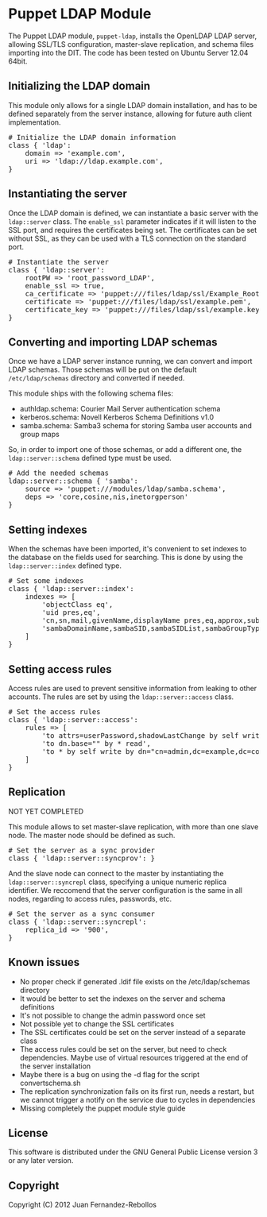Puppet LDAP Module
==================

The Puppet LDAP module, `puppet-ldap`, installs the OpenLDAP LDAP server, allowing
SSL/TLS configuration, master-slave replication, and schema files importing into
the DIT. The code has been tested on Ubuntu Server 12.04 64bit.

Initializing the LDAP domain
----------------------------

This module only allows for a single LDAP domain installation, and has to be defined
separately from the server instance, allowing for future auth client implementation.

<pre>
# Initialize the LDAP domain information
class { 'ldap':
	domain => 'example.com',
	uri => 'ldap://ldap.example.com',
}
</pre>


Instantiating the server
------------------------

Once the LDAP domain is defined, we can instantiate a basic server with the `ldap::server`
class. The `enable_ssl` parameter indicates if it will listen to the SSL port, and requires
the certificates being set. The certificates can be set without SSL, as they can be used
with a TLS connection on the standard port.

<pre>
# Instantiate the server
class { 'ldap::server':
	rootPW => 'root_password_LDAP',
	enable_ssl => true,
	ca_certificate => 'puppet:///files/ldap/ssl/Example_Root_CA.pem',
	certificate => 'puppet:///files/ldap/ssl/example.pem',
	certificate_key => 'puppet:///files/ldap/ssl/example.key.pem',
}
</pre>


Converting and importing LDAP schemas
-------------------------------------

Once we have a LDAP server instance running, we can convert and import LDAP schemas. Those
schemas will be put on the default `/etc/ldap/schemas` directory and converted if needed.

This module ships with the following schema files:

- authldap.schema: Courier Mail Server authentication schema
- kerberos.schema: Novell Kerberos Schema Definitions v1.0
- samba.schema: Samba3 schema for storing Samba user accounts and group maps

So, in order to import one of those schemas, or add a different one, the `ldap::server::schema`
defined type must be used.

<pre>
# Add the needed schemas
ldap::server::schema { 'samba':
	source => 'puppet:///modules/ldap/samba.schema',
	deps => 'core,cosine,nis,inetorgperson'
}
</pre>


Setting indexes
---------------

When the schemas have been imported, it's convenient to set indexes to the database on the fields
used for searching. This is done by using the `ldap::server::index` defined type.

<pre>
# Set some indexes
class { 'ldap::server::index':
	indexes => [
		'objectClass eq',
		'uid pres,eq',
		'cn,sn,mail,givenName,displayName pres,eq,approx,sub',
		'sambaDomainName,sambaSID,sambaSIDList,sambaGroupType eq',
	]
} 
</pre>


Setting access rules
--------------------

Access rules are used to prevent sensitive information from leaking to other accounts. The rules
are set by using the `ldap::server::access` class.

<pre>
# Set the access rules
class { 'ldap::server::access':
	rules => [
		'to attrs=userPassword,shadowLastChange by self write by anonymous auth by dn="cn=admin,dc=example,dc=com" write by * none',
		'to dn.base="" by * read',
		'to * by self write by dn="cn=admin,dc=example,dc=com" write by * read',
	]
}
</pre> 


Replication
-----------

NOT YET COMPLETED

This module allows to set master-slave replication, with more than one slave node. The master
node should be defined as such.

<pre>
# Set the server as a sync provider
class { 'ldap::server::syncprov': }
</pre>

And the slave node can connect to the master by instantiating the `ldap::server::syncrepl` class,
specifying a unique numeric replica identifier. We reccomend that the server configuration is
the same in all nodes, regarding to access rules, passwords, etc.

<pre>
# Set the server as a sync consumer
class { 'ldap::server::syncrepl':
	replica_id => '900',
}
</pre>


Known issues
------------

* No proper check if generated .ldif file exists on the /etc/ldap/schemas directory
* It would be better to set the indexes on the server and schema definitions
* It's not possible to change the admin password once set
* Not possible yet to change the SSL certificates
* The SSL certificates could be set on the server instead of a separate class
* The access rules could be set on the server, but need to check dependencies. Maybe use of virtual resources triggered at the end of the server installation
* Maybe there is a bug on using the -d flag for the script convertschema.sh
* The replication synchronization fails on its first run, needs a restart, but we cannot trigger a notify on the service due to cycles in dependencies
* Missing completely the puppet module style guide


License
-------

This software is distributed under the GNU General Public License
version 3 or any later version.

Copyright
---------

Copyright (C) 2012 Juan Fernandez-Rebollos

